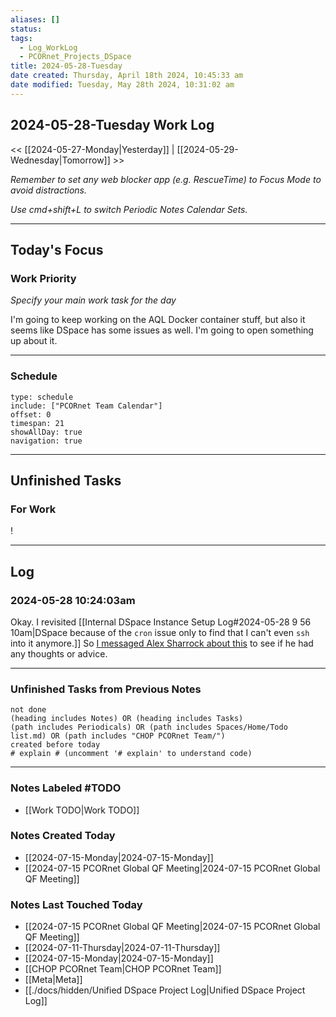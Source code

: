 ```yaml
---
aliases: []
status: 
tags:
  - Log_WorkLog
  - PCORnet_Projects_DSpace
title: 2024-05-28-Tuesday
date created: Thursday, April 18th 2024, 10:45:33 am
date modified: Tuesday, May 28th 2024, 10:31:02 am
---
```


## 2024-05-28-Tuesday Work Log

<< [[2024-05-27-Monday|Yesterday]] | [[2024-05-29-Wednesday|Tomorrow]] >>

_Remember to set any web blocker app (e.g. RescueTime) to Focus Mode to avoid distractions._

_Use cmd+shift+L to switch Periodic Notes Calendar Sets._

---

## Today's Focus

### Work Priority

_Specify your main work task for the day_

I'm going to keep working on the AQL Docker container stuff, but also it seems like DSpace has some issues as well. I'm going to open something up about it.

---

### Schedule

```gEvent
type: schedule
include: ["PCORnet Team Calendar"]
offset: 0
timespan: 21
showAllDay: true
navigation: true
```

---

## Unfinished Tasks

### For Work

!

---

## Log

### 2024-05-28 10:24:03am

Okay. I revisited [[Internal DSpace Instance Setup Log#2024-05-28 9 56 10am|DSpace because of the `cron` issue only to find that I can't even `ssh` into it anymore.]] So [I messaged Alex Sharrock about this](https://pedsnet.slack.com/archives/D06UK3WKQMU/p1716906083704989) to see if he had any thoughts or advice.

---

### Unfinished Tasks from Previous Notes

```tasks
not done
(heading includes Notes) OR (heading includes Tasks)
(path includes Periodicals) OR (path includes Spaces/Home/Todo list.md) OR (path includes "CHOP PCORnet Team/")
created before today
# explain # (uncomment '# explain' to understand code)
```

---

### Notes Labeled \#TODO

- [[Work TODO|Work TODO]]


### Notes Created Today

- [[2024-07-15-Monday|2024-07-15-Monday]]
- [[2024-07-15 PCORnet Global QF Meeting|2024-07-15 PCORnet Global QF Meeting]]


### Notes Last Touched Today

- [[2024-07-15 PCORnet Global QF Meeting|2024-07-15 PCORnet Global QF Meeting]]
- [[2024-07-11-Thursday|2024-07-11-Thursday]]
- [[2024-07-15-Monday|2024-07-15-Monday]]
- [[CHOP PCORnet Team|CHOP PCORnet Team]]
- [[Meta|Meta]]
- [[./docs/hidden/Unified DSpace Project Log|Unified DSpace Project Log]]

